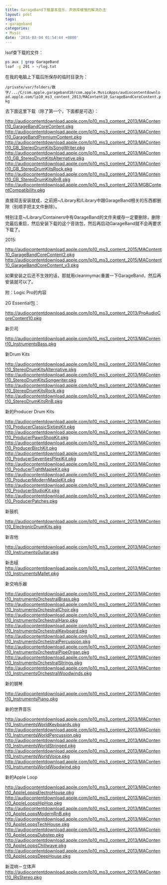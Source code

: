 ```yaml
---
title: GarageBand下载基本音乐、声效库缓慢的解决办法
layout: post
tags:
- garageband
categories:
- Music
date: '2016-03-04 01:54:44 +0800'
---
```


lsof查下载的文件：

```zsh
ps aux | grep GarageBand  
lsof -g 291 > ~/log.txt
```

在我的电脑上下载后所保存的临时目录为：

`/private/var/folders/数字/.../C/com.apple.garageband10/com.apple.MusicApps/audiocontentdownload.apple.com/lp10_ms3_content_2013/MAContent10_GarageBandCoreContent.pkg`

去下面这里下载（除了第一个，下面都是可选）：
<!-- more -->
http://audiocontentdownload.apple.com/lp10_ms3_content_2013/MAContent10_GarageBandCoreContent.pkg  
http://audiocontentdownload.apple.com/lp10_ms3_content_2013/MAContent10_GarageBandPremiumContent.pkg  
http://audiocontentdownload.apple.com/lp10_ms3_content_2013/MAContent10_GB_StereoDrumKitsSongWriter.pkg  
http://audiocontentdownload.apple.com/lp10_ms3_content_2013/MAContent10_GB_StereoDrumKitsAlternative.pkg  
http://audiocontentdownload.apple.com/lp10_ms3_content_2013/MAContent10_GB_StereoDrumKitsRock.pkg  
http://audiocontentdownload.apple.com/lp10_ms3_content_2013/MAContent10_GB_StereoDrumKitsRnB.pkg  
http://audiocontentdownload.apple.com/lp10_ms3_content_2013/MGBContentCompatibility.pkg

直接双击安装就成，之前把~/Library和/Library中跟GarageBand相关的东西都删除（别顺手把主文件删除）。

特别注意~/Library/Containers中有GarageBand的文件夹缓存一定要删除，删除完最后重启，然后安装下载的这个音效包，然后再启动GarageBand就不会再要求下载了。

2015:

http://audiocontentdownload.apple.com/lp10_ms3_content_2015/MAContent10_GarageBandCoreContent2.pkg  
http://audiocontentdownload.apple.com/lp10_ms3_content_2015/MAContent10_GarageBandCoreContent_v3.pkg

如果安装之后还不生效的话，那就用cleanmymac重置一下GarageBand，然后再安装就可以了。



附：Logic Pro的内容

2G Essential包：

http://audiocontentdownload.apple.com/lp10_ms3_content_2013/ProAudioCoreContent10.pkg

新贝司

http://audiocontentdownload.apple.com/lp10_ms3_content_2013/MAContent10_InstrumentsBass.pkg

新Drum Kits

http://audiocontentdownload.apple.com/lp10_ms3_content_2013/MAContent10_StereoDrumKitsAlternative.pkg  
http://audiocontentdownload.apple.com/lp10_ms3_content_2013/MAContent10_StereoDrumKitsSongwriter.pkg  
http://audiocontentdownload.apple.com/lp10_ms3_content_2013/MAContent10_StereoDrumKitsRock.pkg  
http://audiocontentdownload.apple.com/lp10_ms3_content_2013/MAContent10_StereoDrumKitsRnB.pkg  

新的Producer Drum Kits

http://audiocontentdownload.apple.com/lp10_ms3_content_2013/MAContent10_ProducerClassicSixtiesKit.pkg  
http://audiocontentdownload.apple.com/lp10_ms3_content_2013/MAContent10_ProducerPawnShopKit.pkg  
http://audiocontentdownload.apple.com/lp10_ms3_content_2013/MAContent10_ProducerBirchKit.pkg  
http://audiocontentdownload.apple.com/lp10_ms3_content_2013/MAContent10_ProducerSeventiesPlexiKit.pkg  
http://audiocontentdownload.apple.com/lp10_ms3_content_2013/MAContent10_ProducerTightMapleKit.pkg  
http://audiocontentdownload.apple.com/lp10_ms3_content_2013/MAContent10_ProducerModernMapleKit.pkg  
http://audiocontentdownload.apple.com/lp10_ms3_content_2013/MAContent10_ProducerStudioKit.pkg  
http://audiocontentdownload.apple.com/lp10_ms3_content_2013/MAContent10_ProducerPatches.pkg

新鼓机

http://audiocontentdownload.apple.com/lp10_ms3_content_2013/MAContent10_ElectronicDrumKits.pkg

新吉他

http://audiocontentdownload.apple.com/lp10_ms3_content_2013/MAContent10_InstrumentsGuitar.pkg

新击槌
http://audiocontentdownload.apple.com/lp10_ms3_content_2013/MAContent10_InstrumentsMallet.pkg

新交响乐器

http://audiocontentdownload.apple.com/lp10_ms3_content_2013/MAContent10_InstrumentsOrchestralBrass.pkg  
http://audiocontentdownload.apple.com/lp10_ms3_content_2013/MAContent10_InstrumentsOrchestralChoir.pkg  
http://audiocontentdownload.apple.com/lp10_ms3_content_2013/MAContent10_InstrumentsOrchestralHarp.pkg  
http://audiocontentdownload.apple.com/lp10_ms3_content_2013/MAContent10_InstrumentsOrchestralKeyboard.pkg  
http://audiocontentdownload.apple.com/lp10_ms3_content_2013/MAContent10_InstrumentsOrchestralPercussion.pkg  
http://audiocontentdownload.apple.com/lp10_ms3_content_2013/MAContent10_InstrumentsOrchestralPipeOrgan.pkg  
http://audiocontentdownload.apple.com/lp10_ms3_content_2013/MAContent10_InstrumentsOrchestralStrings.pkg  
http://audiocontentdownload.apple.com/lp10_ms3_content_2013/MAContent10_InstrumentsOrchestralWoodwinds.pkg 

新的钢琴

http://audiocontentdownload.apple.com/lp10_ms3_content_2013/MAContent10_InstrumentsPiano.pkg

新的世界音乐

http://audiocontentdownload.apple.com/lp10_ms3_content_2013/MAContent10_InstrumentsWorldKeyboards.pkg  
http://audiocontentdownload.apple.com/lp10_ms3_content_2013/MAContent10_InstrumentsWorldPercussion.pkg  
http://audiocontentdownload.apple.com/lp10_ms3_content_2013/MAContent10_InstrumentsWorldStringed.pkg  
http://audiocontentdownload.apple.com/lp10_ms3_content_2013/MAContent10_InstrumentsWorldVoice.pkg  
http://audiocontentdownload.apple.com/lp10_ms3_content_2013/MAContent10_InstrumentsWorldWoodwind.pkg 

新的Apple Loop

http://audiocontentdownload.apple.com/lp10_ms3_content_2013/MAContent10_AppleLoopsElectroHouse.pkg  
http://audiocontentdownload.apple.com/lp10_ms3_content_2013/MAContent10_AppleLoopsHipHop.pkg  
http://audiocontentdownload.apple.com/lp10_ms3_content_2013/MAContent10_AppleLoopsModernRnB.pkg  
http://audiocontentdownload.apple.com/lp10_ms3_content_2013/MAContent10_AppleLoopsTechHouse.pkg  
http://audiocontentdownload.apple.com/lp10_ms3_content_2013/MAContent10_AppleLoopsDubstep.pkg  
http://audiocontentdownload.apple.com/lp10_ms3_content_2013/MAContent10_AppleLoopsChillwave.pkg  
http://audiocontentdownload.apple.com/lp10_ms3_content_2013/MAContent10_AppleLoopsDeepHouse.pkg 

新混响－立体声
http://audiocontentdownload.apple.com/lp10_ms3_content_2013/MAContent10_IRsStereo.pkg